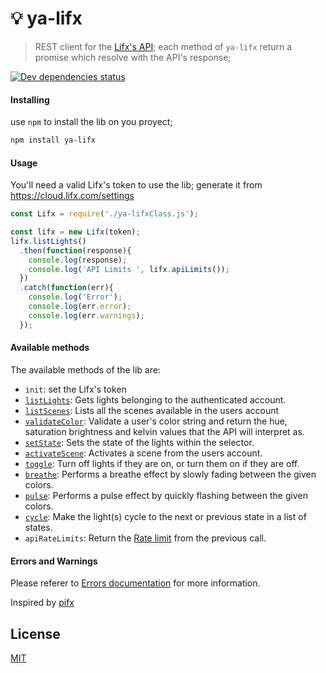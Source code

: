 # :bulb: ya-lifx
> REST client for the [Lifx's API](http://api.developer.lifx.com/); each method of ``ya-lifx`` return a promise which resolve with the API's response;

[![Dev dependencies status](https://david-dm.org/mdottavio/ya-lifx.svg)](https://david-dm.org/mdottavio/ya-lifx#info=dependencies&view=table)


#### Installing
use ``npm`` to install the lib on you proyect;
```bash
npm install ya-lifx
```

#### Usage
You'll need a valid Lifx's token to use the lib; generate it from https://cloud.lifx.com/settings

```javascript
const Lifx = require('./ya-lifxClass.js');

const lifx = new Lifx(token);
lifx.listLights()
  .then(function(response){
    console.log(response);
    console.log('API Limits ', lifx.apiLimits());
  })
  .catch(function(err){
    console.log('Error');
    console.log(err.error);
    console.log(err.warnings);
  });
```

#### Available methods
The available methods of the lib are:

* ``init``: set the Lifx's token
* [``listLights``](http://api.developer.lifx.com/docs/list-lights): Gets lights belonging to the authenticated account.
* [``listScenes``](http://api.developer.lifx.com/docs/list-scenes): Lists all the scenes available in the users account
* [``validateColor``](http://api.developer.lifx.com/docs/validate-color): Validate a user's color string and return the hue, saturation brightness and kelvin values that the API will interpret as.
* [``setState``](http://api.developer.lifx.com/docs/set-state): Sets the state of the lights within the selector.
* [``activateScene``](http://api.developer.lifx.com/docs/activate-scene): Activates a scene from the users account.
* [``toggle``](http://api.developer.lifx.com/docs/toggle-power): Turn off lights if they are on, or turn them on if they are off.
* [``breathe``](http://api.developer.lifx.com/docs/breathe-effect): Performs a breathe effect by slowly fading between the given colors.
* [``pulse``](http://api.developer.lifx.com/docs/pulse-effect): Performs a pulse effect by quickly flashing between the given colors.
* [``cycle``](http://api.developer.lifx.com/docs/cycle): Make the light(s) cycle to the next or previous state in a list of states.
* `apiRateLimits`: Return the [Rate limit](https://api.developer.lifx.com/docs/rate-limits) from the previous call.

#### Errors and Warnings
Please referer to [Errors documentation](http://api.developer.lifx.com/docs/errors) for more information.  

Inspired by [pifx](https://github.com/cydrobolt/pifx)

## License
[MIT](LICENSE)
